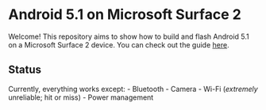# Android 5.1 on Microsoft Surface 2
Welcome! This repository aims to show how to build and flash Android 5.1 on a Microsoft Surface 2 device. You can check out the guide [here](Guide.md).

## Status
Currently, everything works except:
    - Bluetooth
    - Camera
    - Wi-Fi (*extremely* unreliable; hit or miss)
    - Power management
